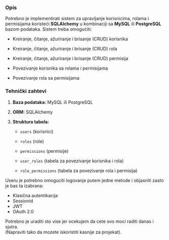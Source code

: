 <h3>Opis</h3>
<p>Potrebno je implementirati sistem za upravljanje korisnicima, rolama i permisijama koristeći <strong>SQLAlchemy</strong> u kombinaciji sa <strong>MySQL</strong> ili <strong>PostgreSQL</strong> bazom podataka. Sistem treba omogućiti:</p>
<ul data-spread="false">
<li>
<p>Kreiranje, čitanje, ažuriranje i brisanje (CRUD) korisnika</p>
</li>
<li>
<p>Kreiranje, čitanje, ažuriranje i brisanje (CRUD) rola</p>
</li>
<li>
<p>Kreiranje, čitanje, ažuriranje i brisanje (CRUD) permisija</p>
</li>
<li>
<p>Povezivanje korisnika sa rolama i permisijama</p>
</li>
<li>
<p>Povezivanje rola sa permisijama</p>
</li>
</ul>
<h3>Tehnički zahtevi</h3>
<ol start="1" data-spread="false">
<li>
<p><strong>Baza podataka:</strong> MySQL ili PostgreSQL</p>
</li>
<li>
<p><strong>ORM:</strong> SQLAlchemy</p>
</li>
<li>
<p><strong>Struktura tabela:</strong></p>
<ul data-spread="false">
<li>
<p><code>users</code> (korisnici)</p>
</li>
<li>
<p><code>roles</code> (role)</p>
</li>
<li>
<p><code>permissions</code> (permisije)</p>
</li>
<li>
<p><code>user_roles</code> (tabela za povezivanje korisnika i rola)</p>
</li>
<li>
<p><code>role_permissions</code> (tabela za povezivanje rola i permisija)</p>
</li>
</ul>
</li>
</ol>
<p>Useru je potrebno omoguciti logovanje putem jedne metode i objasniti zasto je bas ta izabrana:</p>
<ul>
<li>Klasična autentikacija</li>
<li>Sessionid</li>
<li>JWT</li>
<li>OAuth 2.0</li>
</ul>
<p>Potrebno je uraditi sto vise jer ocekujem da cete ovo moci raditi danas i sjutra.<br>(Napraviti tako da mozete iskoristiti kasnije za projekat).<br><br></p></div></div>
                                                                            </div>
                                                                    
                                                                    
